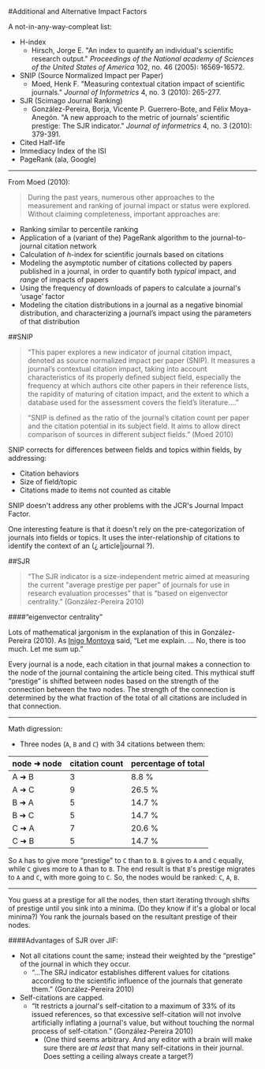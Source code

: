 #Additional and Alternative Impact Factors


A not-in-any-way-compleat list:

* H-index
  * Hirsch, Jorge E. "An index to quantify an individual's scientific research output." *Proceedings of the National academy of Sciences of the United States of America* 102, no. 46 (2005): 16569-16572.
* SNIP (Source Normalized Impact per Paper)
  * Moed, Henk F. "Measuring contextual citation impact of scientific journals." *Journal of Informetrics* 4, no. 3 (2010): 265-277.
* SJR (Scimago Journal Ranking)
  * González-Pereira, Borja, Vicente P. Guerrero-Bote, and Félix Moya-Anegón. "A new approach to the metric of journals’ scientific prestige: The SJR indicator." *Journal of informetrics* 4, no. 3 (2010): 379-391.
* Cited Half-life
* Immediacy Index of the ISI
* PageRank (ala, Google)

----

From Moed (2010):

>During the past years, numerous other approaches to the measurement and ranking of journal impact or status were explored. Without claiming completeness, important approaches are:

* Ranking similar to percentile ranking
* Application of a (variant of the) PageRank algorithm to the journal-to-journal citation network
* Calculation of *h*-index for scientific journals based on citations
* Modeling the asymptotic number of citations collected by papers published in a journal, in order to quantify both *typical* impact, and *range* of impacts of papers
* Using the frequency of downloads of papers to calculate a journal's ‘usage’ factor
* Modeling the citation distributions in a journal as a negative binomial distribution,
and characterizing a journal’s impact using the parameters of that distribution


##SNIP

>“This paper explores a new indicator of journal citation impact, denoted as source normalized impact per paper (SNIP). It measures a journal’s contextual citation impact, taking into account characteristics of its properly defined subject field, especially the frequency at which authors cite other papers in their reference lists, the rapidity of maturing of citation impact, and the extent to which a database used for the assessment covers the field’s literature….”

>“SNIP is defined as the ratio of the journal’s citation count per paper and the citation potential in its subject field. It aims to allow direct comparison of sources in different subject fields.” (Moed 2010)


SNIP corrects for differences between fields and topics within fields, by addressing:

* Citation behaviors
* Size of field/topic
* Citations made to items not counted as citable

SNIP doesn't address any other problems with the JCR's Journal Impact Factor.

One interesting feature is that it doesn't rely on the pre-categorization of journals into fields or topics.  It uses the inter-relationship of citations to identify the context of an (¿ article|journal ?).


##SJR

>“The SJR indicator is a size-independent metric aimed at measuring the current "average prestige per paper" of journals for use in research evaluation processes” that is “based on eigenvector centrality.” (González-Pereira 2010)

####“eigenvector centrality”

Lots of mathematical jargonism in the explanation of this in González-Pereira (2010).  As [Inigo Montoya](http://www.imdb.com/character/ch0003786/quotes) said, “Let me explain. … No, there is too much. Let me sum up.”

Every journal is a node, each citation in that journal makes a connection to the node of the journal containing the article being cited.  This mythical stuff “prestige” is shifted between nodes based on the strength of the connection between the two nodes.  The strength of the connection is determined by the what fraction of the total of all citations are included in that connection.

----

Math digression:

* Three nodes (`A`, `B` and `C`) with 34 citations between them:

| node ➜ node | citation count | percentage of total |
|--------------|----------------|---------------------|
|   A ➜ B     |  3             |   8.8 %             |
|   A ➜ C     |  9             |  26.5 %             |
|   B ➜ A     |  5             |  14.7 %             |
|   B ➜ C     |  5             |  14.7 %             |
|   C ➜ A     |  7             |  20.6 %             |
|   C ➜ B     |  5             |  14.7 %             |

So `A` has to give more “prestige” to `C` than to `B`.  `B` gives to `A` and `C` equally, while `C` gives more to `A` than to `B`.  The end result is that `B`'s prestige migrates to `A` and `C`, with more going to `C`.  So, the nodes would be ranked: `C`, `A`, `B`.

----

You guess at a prestige for all the nodes, then start iterating through shifts of prestige until you sink into a minima.  (Do they know if it's a global or local minima?)  You rank the journals based on the resultant prestige of their nodes.

####Advantages of SJR over JIF:

* Not all citations count the same; instead their weighted by the “prestige” of the journal in which they occur.
  * “…The SRJ indicator establishes different values for citations according to the scientific influence of the journals that generate them.” (González-Pereira 2010)
* Self-citations are capped.
  * “It restricts a journal's self-citation to a maximum of 33% of its issued references, so that excessive self-citation will not involve artificially inflating a journal's value, but without touching the normal process of self-citation.” (González-Pereira 2010)
    * (One third seems arbitrary.  And any editor with a brain will make sure there are *at least* that many self-citations in their journal. Does setting a ceiling always create a target?)













